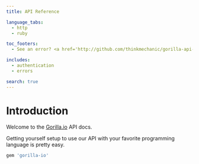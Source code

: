 ```yaml
---
title: API Reference

language_tabs:
  - http
  - ruby

toc_footers:
  - See an error? <a href='http://github.com/thinkmechanic/gorilla-api-docs'>Send a pull request.</a>

includes:
  - authentication
  - errors

search: true
---
```


# Introduction

Welcome to the [Gorilla.io](https://gorilla.io/) API docs.

Getting yourself setup to use our API with your favorite programming language is
pretty easy.

```ruby
gem 'gorilla-io'
```
